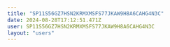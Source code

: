```yaml
---
title: "SP11S56GZ7HSN2KRMXMSFS77JKAW9H8A6CAHG4N3C"
date: 2024-08-28T17:12:51.471Z
user: SP11S56GZ7HSN2KRMXMSFS77JKAW9H8A6CAHG4N3C
layout: "users"
---
```

    